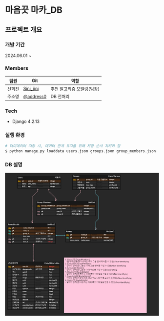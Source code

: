 # 마음끗 마카_DB
## 프로젝트 개요
### 개발 기간
2024.06.01 ~
### Members
팀원|Git|역할
---|---|---
신희진|[Sini_jini](https://github.com/Sinijinii)|추천 알고리즘 모델링(팀장)
주소영|[@address0](https://github.com/address0)|DB 전처리
### Tech
- Django 4.2.13
### 실행 환경
```bash
# 더미데이터 저장 시, 데이터 관계 유지를 위해 저장 순서 지켜야 함
$ python manage.py loaddata users.json groups.json group_members.json
```
### DB 설명
![ERD](ERD_maumkkut.png)